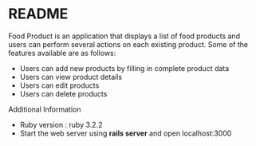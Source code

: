 # README

Food Product is an application that displays a list of food products and users can perform several actions on each existing product. Some of the features available are as follows:

* Users can add new products by filling in complete product data
* Users can view product details
* Users can edit products
* Users can delete products

Additional Information

* Ruby version : ruby 3.2.2
* Start the web server using **rails server** and open localhost:3000

